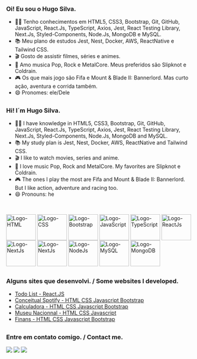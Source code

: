 ### Oi! Eu sou o Hugo Silva.

- 👨‍💻 Tenho conhecimentos em HTML5, CSS3, Bootstrap, Git, GitHub, JavaScript, React.Js, TypeScript, Axios, Jest, React Testing Library, Next.Js, Styled-Components, Node.Js, MongoDB e MySQL.
- 📚 Meu plano de estudos Jest, Nest, Docker, AWS, ReactNative e Tailwind CSS.
- 🎬 Gosto de assistir filmes, séries e animes.
- 🥁 Amo musica Pop, Rock e MetalCore. Meus preferidos são Slipknot e Coldrain.
- 🎮 Os que mais jogo são Fifa e Mount & Blade II: Bannerlord. Mas curto ação, aventura e corrida também.
- 😄 Pronomes: ele/Dele

##

### Hi! I´m Hugo Silva.

- 👨‍💻 I have knowledge in HTML5, CSS3, Bootstrap, Git, GitHub, JavaScript, React.Js, TypeScript, Axios, Jest, React Testing Library, Next.Js, Styled-Components, Node.Js, MongoDB and MySQL.
- 📚 My study plan is Jest, Nest, Docker, AWS, ReactNative and Tailwind CSS.
- 🎬 I like to watch movies, series and anime.
- 🥁 I love music Pop, Rock and MetalCore. My favorites are Slipknot e Coldrain.
- 🎮 The ones I play the most are Fifa and Mount & Blade II: Bannerlord. But I like action, adventure and racing too.
- 😄 Pronouns: he

##

<div style="display: incline_block"><br>
  <img align="center" alt="Logo-HTML" height="70" width="80" src="https://cdn.jsdelivr.net/gh/devicons/devicon/icons/html5/html5-original.svg" />
  <img align="center" alt="Logo-CSS" height="70" width="80" src="https://cdn.jsdelivr.net/gh/devicons/devicon/icons/css3/css3-original.svg" />
  <img align="center" alt="Logo-Bootstrap" height="70" width="80" src="https://cdn.jsdelivr.net/gh/devicons/devicon/icons/bootstrap/bootstrap-original.svg"/>
  <img align="center" alt="Logo-JavaScript" height="70" width="80" src="https://cdn.jsdelivr.net/gh/devicons/devicon/icons/javascript/javascript-original.svg" />
  <img align="center" alt="Logo-TypeScript" height="70" width="80" src="https://cdn.jsdelivr.net/gh/devicons/devicon/icons/typescript/typescript-original.svg" />
  <img align="center" alt="Logo-ReactJs" height="70" width="80" src="https://cdn.jsdelivr.net/gh/devicons/devicon/icons/react/react-original.svg" />
  <img align="center" alt="Logo-NextJs" height="70" width="80" src="https://cdn.jsdelivr.net/gh/devicons/devicon/icons/nextjs/nextjs-original.svg" />
  <img align="center" alt="Logo-NextJs" height="70" width="80" src="https://cdn.jsdelivr.net/gh/devicons/devicon/icons/jest/jest-plain.svg" />
  <img align="center" alt="Logo-NodeJs" height="70" width="80" src="https://cdn.jsdelivr.net/gh/devicons/devicon/icons/nodejs/nodejs-original.svg" />
  <img align="center" alt="Logo-MySQL" height="70" width="80" src="https://cdn.jsdelivr.net/gh/devicons/devicon/icons/mysql/mysql-original-wordmark.svg" />
  <img align="center" alt="Logo-MongoDB" height="70" width="80" src="https://cdn.jsdelivr.net/gh/devicons/devicon/icons/mongodb/mongodb-original-wordmark.svg" />
</div>

##

### Alguns sites que desenvolvi. / Some websites I developed.

- <a href="https://hugosilva023.github.io/to-do-list/" target="_blank">Todo List - React.JS</a>
- <a href="https://hugosilva023.github.io/Projeto-estudantil-spotify/" target="_blank">Conceitual Spotify - HTML CSS Javascript Bootstrap</a>
- <a href="https://hugosilva023.github.io/Projeto-App-Calculadora/" target="_blank">Calculadora - HTML CSS Javascript Bootstrap</a>
- <a href="https://hugosilva023.github.io/Projeto-Museu-Nacional/" target="_blank">Museu Nacionnal - HTML CSS Javascript</a>
- <a href="https://hugosilva023.github.io/Projeto-Site-Finans/" target="_blank">Finans - HTML CSS Javascript Bootstrap</a>

##

### Entre em contato comigo. / Contact me.

<div>
  <a href= "mailto:hugo.m.silva.023@gmail.com"><img src="https://img.shields.io/badge/Gmail-D14836?style=for-the-badge&logo=gmail&logoColor=white" target="_blank"></a>
  <a href="https://www.linkedin.com/in/hugo-silva-7a282a188/" target="_blank"><img src="https://img.shields.io/badge/LinkedIn-0077B5?style=for-the-badge&logo=linkedin&logoColor=white" target="_blank"></a>
  <a href="https://wa.me/+5521991510641" target="_blank"><img src="https://img.shields.io/badge/WhatsApp-25D366?style=for-the-badge&logo=whatsapp&logoColor=white" target="_blank"></a>
</div>
